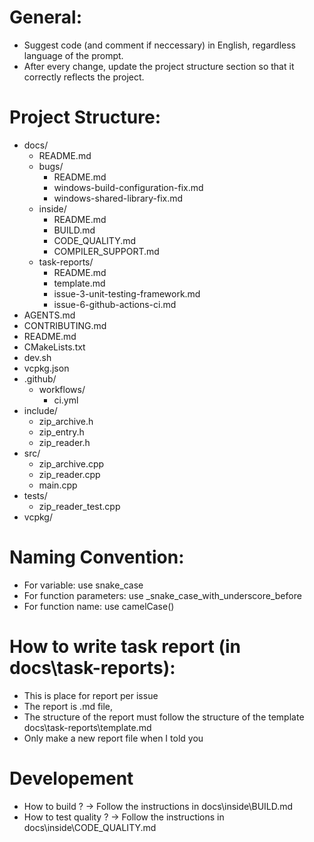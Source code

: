 # General:
- Suggest code (and comment if neccessary) in English, regardless language of the prompt.
- After every change, update the project structure section so that it correctly reflects the project.

# Project Structure:
- docs/
    - README.md
    - bugs/
        - README.md
        - windows-build-configuration-fix.md
        - windows-shared-library-fix.md
    - inside/
        - README.md
        - BUILD.md
        - CODE_QUALITY.md
        - COMPILER_SUPPORT.md
    - task-reports/
        - README.md
        - template.md
        - issue-3-unit-testing-framework.md
        - issue-6-github-actions-ci.md
- AGENTS.md
- CONTRIBUTING.md
- README.md
- CMakeLists.txt
- dev.sh
- vcpkg.json
- .github/
    - workflows/
        - ci.yml
 - include/
    - zip_archive.h
    - zip_entry.h
    - zip_reader.h
 - src/
    - zip_archive.cpp
    - zip_reader.cpp
    - main.cpp
 - tests/
    - zip_reader_test.cpp
 - vcpkg/

# Naming Convention:
- For variable: use snake_case
- For function parameters: use _snake_case_with_underscore_before
- For function name: use camelCase()

# How to write task report (in docs\\task-reports):
- This is place for report per issue
- The report is .md file,
- The structure of the report must follow the structure of the template docs\\task-reports\\template.md
- Only make a new report file when I told you

# Developement
- How to build ? -> Follow the instructions in docs\inside\BUILD.md
- How to test quality ? -> Follow the instructions in docs\inside\CODE_QUALITY.md
